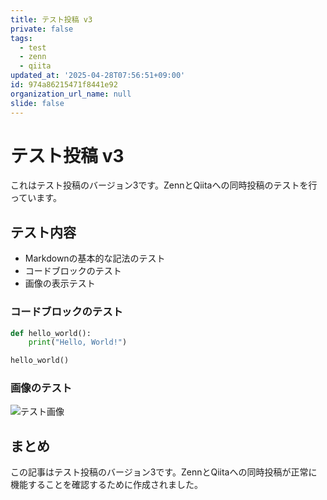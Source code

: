 ```yaml
---
title: テスト投稿 v3
private: false
tags:
  - test
  - zenn
  - qiita
updated_at: '2025-04-28T07:56:51+09:00'
id: 974a86215471f8441e92
organization_url_name: null
slide: false
---
```


# テスト投稿 v3

これはテスト投稿のバージョン3です。ZennとQiitaへの同時投稿のテストを行っています。

## テスト内容

- Markdownの基本的な記法のテスト
- コードブロックのテスト
- 画像の表示テスト

### コードブロックのテスト

```python
def hello_world():
    print("Hello, World!")

hello_world()
```

### 画像のテスト

![テスト画像](/images/@S__15482932.jpg)

## まとめ

この記事はテスト投稿のバージョン3です。ZennとQiitaへの同時投稿が正常に機能することを確認するために作成されました。
